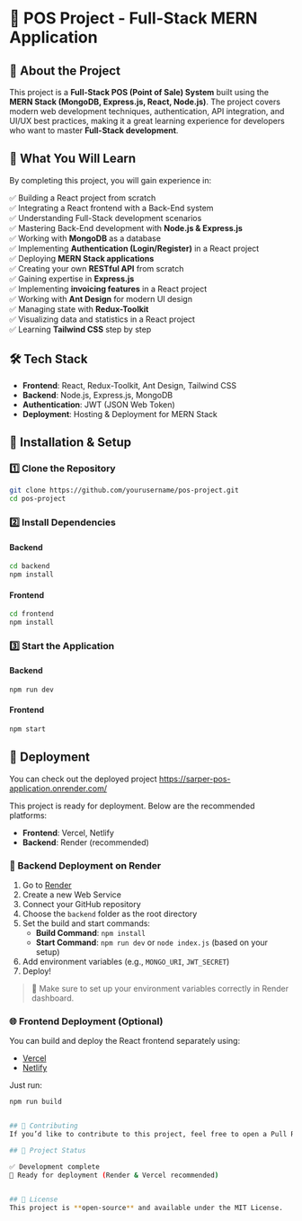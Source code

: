 # 🚀 POS Project - Full-Stack MERN Application   

## 📌 About the Project  
This project is a **Full-Stack POS (Point of Sale) System** built using the **MERN Stack (MongoDB, Express.js, React, Node.js)**. The project covers modern web development techniques, authentication, API integration, and UI/UX best practices, making it a great learning experience for developers who want to master **Full-Stack development**.

## 🎯 What You Will Learn  
By completing this project, you will gain experience in:  

✅ Building a React project from scratch  
✅ Integrating a React frontend with a Back-End system  
✅ Understanding Full-Stack development scenarios  
✅ Mastering Back-End development with **Node.js & Express.js**  
✅ Working with **MongoDB** as a database  
✅ Implementing **Authentication (Login/Register)** in a React project  
✅ Deploying **MERN Stack applications**  
✅ Creating your own **RESTful API** from scratch  
✅ Gaining expertise in **Express.js**  
✅ Implementing **invoicing features** in a React project  
✅ Working with **Ant Design** for modern UI design  
✅ Managing state with **Redux-Toolkit**  
✅ Visualizing data and statistics in a React project  
✅ Learning **Tailwind CSS** step by step  

## 🛠️ Tech Stack  
- **Frontend**: React, Redux-Toolkit, Ant Design, Tailwind CSS  
- **Backend**: Node.js, Express.js, MongoDB  
- **Authentication**: JWT (JSON Web Token)  
- **Deployment**: Hosting & Deployment for MERN Stack  

## 🔧 Installation &  Setup  

### 1️⃣ Clone the Repository  
```bash
git clone https://github.com/yourusername/pos-project.git
cd pos-project
```

### 2️⃣ Install Dependencies  

#### Backend  
```bash
cd backend
npm install
```

#### Frontend  
```bash
cd frontend
npm install
```

### 3️⃣ Start the Application  

#### Backend  
```bash
npm run dev
```

#### Frontend  
```bash
npm start
```
## 🚀 Deployment

You can check out the deployed project https://sarper-pos-application.onrender.com/

This project is ready for deployment. Below are the recommended platforms:

- **Frontend**: Vercel, Netlify  
- **Backend**: Render (recommended)

### 🔧 Backend Deployment on Render

1. Go to [Render](https://render.com/)
2. Create a new Web Service
3. Connect your GitHub repository
4. Choose the `backend` folder as the root directory
5. Set the build and start commands:
   - **Build Command**: `npm install`
   - **Start Command**: `npm run dev` or `node index.js` (based on your setup)
6. Add environment variables (e.g., `MONGO_URI`, `JWT_SECRET`)
7. Deploy!

> 🔐 Make sure to set up your environment variables correctly in Render dashboard.

### 🌐 Frontend Deployment (Optional)

You can build and deploy the React frontend separately using:

- [Vercel](https://vercel.com/)
- [Netlify](https://netlify.com/)

Just run:
```bash
npm run build


## 🤝 Contributing  
If you’d like to contribute to this project, feel free to open a Pull Request!  

## 📌 Project Status

✅ Development complete  
🚀 Ready for deployment (Render & Vercel recommended)  


## 📄 License  
This project is **open-source** and available under the MIT License.  

